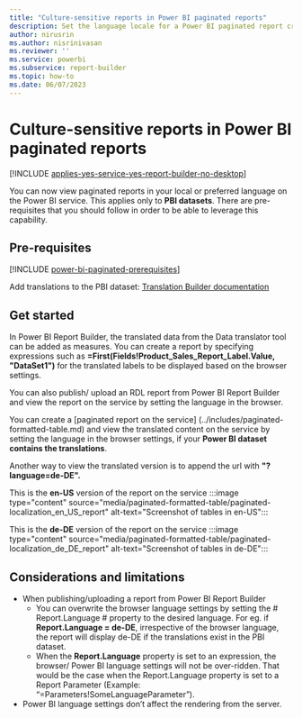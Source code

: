```yaml
---
title: "Culture-sensitive reports in Power BI paginated reports"
description: Set the language locale for a Power BI paginated report created from a Power BI dataset.
author: nirusrin
ms.author: nisrinivasan
ms.reviewer: ''
ms.service: powerbi
ms.subservice: report-builder
ms.topic: how-to
ms.date: 06/07/2023
---
```


# Culture-sensitive reports in Power BI paginated reports

[!INCLUDE [applies-yes-service-yes-report-builder-no-desktop](../includes/applies-yes-service-no-report-builder-no-desktop.md)]

You can now view paginated reports in your local or preferred language on the Power BI service. This applies only to **PBI datasets**. There are pre-requisites that you should follow in order to be able to leverage this capability. 

## Pre-requisites
[!INCLUDE [power-bi-paginated-prerequisites](../includes/power-bi-paginated-prerequisites.md)]

Add translations to the PBI dataset: [Translation Builder documentation](https://github.com/PowerBiDevCamp/TranslationsBuilder/blob/main/Docs/Building%20Multi-language%20Reports%20in%20Power%20BI.md) 


## Get started
In Power BI Report Builder, the translated data from the Data translator tool can be added as measures. You can create a report by specifying expressions such as **=First(Fields!Product_Sales_Report_Label.Value, "DataSet1")** for the translated labels to be displayed based on the browser settings.

You can also publish/ upload an RDL report from Power BI Report Builder and view the report on the service by setting the language in the browser.  

You can create a [paginated report on the service] (../includes/paginated-formatted-table.md) and view the translated content on the service by setting the language in the browser settings, if your **Power BI dataset contains the translations**.

Another way to view the translated version is to append the url with **"?language=de-DE".**

This is the **en-US** version of the report on the service
:::image type="content" source="media/paginated-formatted-table/paginated-localization_en_US_report" alt-text="Screenshot of tables in en-US":::

This is the **de-DE** version of the report on the service
:::image type="content" source="media/paginated-formatted-table/paginated-localization_de_DE_report" alt-text="Screenshot of tables in de-DE":::


## Considerations and limitations
- When publishing/uploading a report from Power BI Report Builder
    - You can overwrite the browser language settings by setting the # Report.Language # property to the desired language. For eg. if **Report.Language = de-DE**, irrespective of the browser language, the report will display de-DE if the translations exist in the PBI dataset.
    - When the **Report.Language** property is set to an expression, the browser/ Power BI language settings will not be over-ridden. That would be the case when the Report.Language property is set to a Report Parameter (Example: “=Parameters!SomeLanguageParameter”).
-	Power BI language settings don’t affect the rendering from the server.
    
      
